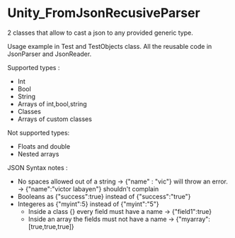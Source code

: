 # Unity_FromJsonRecusiveParser
2 classes that allow to cast a json to any provided generic type.

Usage example in Test and TestObjects class.
All the reusable code in JsonParser and JsonReader.

Supported types :
  - Int
  - Bool
  - String
  - Arrays of int,bool,string
  - Classes
  - Arrays of custom classes

Not supported types:
  - Floats and double
  - Nested arrays

JSON Syntax notes : 
  - No spaces allowed out of a string
      -> {"name" : "vic"} will throw an error.
      -> {"name":"victor labayen"} shouldn't complain
  - Booleans as {"success":true} instead of {"success":"true"}
  - Integeres as {"myint":5} instead of {"myint":"5"}
    - Inside a class {} every field must have a name -> {"field1":true}
    - Inside an array the fields must not have a name -> {"myarray":[true,true,true]}
